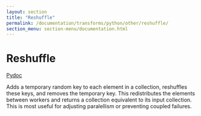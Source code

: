```yaml
---
layout: section
title: "Reshuffle"
permalink: /documentation/transforms/python/other/reshuffle/
section_menu: section-menu/documentation.html
---
```

<!--
Licensed under the Apache License, Version 2.0 (the "License");
you may not use this file except in compliance with the License.
You may obtain a copy of the License at

http://www.apache.org/licenses/LICENSE-2.0

Unless required by applicable law or agreed to in writing, software
distributed under the License is distributed on an "AS IS" BASIS,
WITHOUT WARRANTIES OR CONDITIONS OF ANY KIND, either express or implied.
See the License for the specific language governing permissions and
limitations under the License.
-->

# Reshuffle
[Pydoc](https://beam.apache.org/releases/pydoc/current/apache_beam.transforms.util.html?highlight=reshuffle#apache_beam.transforms.util.Reshuffle)

 Adds a temporary random key to each element in a collection, reshuffles
 these keys, and removes the temporary key. This redistributes the
 elements between workers and returns a collection equivalent to its
 input collection.  This is most useful for adjusting paralellism or
 preventing coupled failures.
